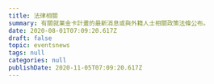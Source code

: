 ```yaml
---
title: 法律相關
summary: 有關就業金卡計畫的最新消息或與外籍人士相關政策法條公布。
date: 2020-08-01T07:09:20.617Z
draft: false
topic: eventsnews
tags: null
categories: null
publishDate: 2020-11-05T07:09:20.617Z
---
```

<!-- This text will never be seen -->